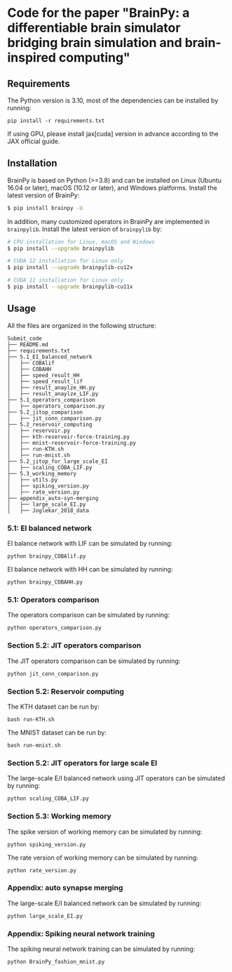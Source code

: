 # Code for the paper "BrainPy: a differentiable brain simulator bridging brain simulation and brain-inspired computing"

## Requirements
The Python version is 3.10, most of the dependencies can be installed by running:
```
pip install -r requirements.txt
```
If using GPU, please install jax[cuda] version in advance according to the JAX official guide.



## Installation

BrainPy is based on Python (>=3.8) and can be installed on Linux (Ubuntu 16.04 or later), macOS (10.12 or later), and Windows platforms. Install the latest version of BrainPy:

```bash
$ pip install brainpy -U
```

In addition, many customized operators in BrainPy are implemented in ``brainpylib``.
Install the latest version of `brainpylib` by:

```bash
# CPU installation for Linux, macOS and Windows
$ pip install --upgrade brainpylib
```

```bash
# CUDA 12 installation for Linux only
$ pip install --upgrade brainpylib-cu12x
```

```bash
# CUDA 11 installation for Linux only
$ pip install --upgrade brainpylib-cu11x
```




## Usage
All the files are organized in the following structure:
```
Submit_code
├── README.md
├── requirements.txt
├── 5.1_EI_balanced_network
│   ├── COBAlif
│   ├── COBAHH
│   ├── speed_result_HH
│   ├── speed_result_lif
│   ├── result_anaylze_HH.py
│   ├── result_anaylze_LIF.py
├── 5.1_operators_comparison
│   ├── operators_comparison.py
├── 5.2_jitop_comparison
│   ├── jit_conn_comparison.py
├── 5.2_reservoir_computing
│   ├── reservoir.py
│   ├── kth-reservoir-force-training.py
│   ├── mnist-reservoir-force-training.py
│   ├── run-KTH.sh
│   ├── run-mnist.sh
├── 5.2_jitop_for_large_scale_EI
│   ├── scaling_COBA_LIF.py
├── 5.3_working_memory
│   ├── utils.py
│   ├── spiking_version.py
│   ├── rate_version.py
├── appendix_auto-syn-merging
│   ├── large_scale_EI.py
│   ├── Joglekar_2018_data
```

### 5.1: EI balanced network
EI balance network with LIF can be simulated by running:
```
python brainpy_COBAlif.py
```
EI balance network with HH can be simulated by running:
```
python brainpy_COBAHH.py
```

### 5.1: Operators comparison
The operators comparison can be simulated by running:
```
python operators_comparison.py
```

### Section 5.2: JIT operators comparison
The JIT operators comparison can be simulated by running:
```
python jit_conn_comparison.py
```

### Section 5.2: Reservoir computing
The KTH dataset can be run by:
```
bash run-KTH.sh
```

The MNIST dataset can be run by:
```
bash run-mnist.sh
```

### Section 5.2: JIT operators for large scale EI
The large-scale E/I balanced network using JIT operators can be simulated by running:
```
python scaling_COBA_LIF.py
```

### Section 5.3: Working memory
The spike version of working memory can be simulated by running:
```
python spiking_version.py
```
The rate version of working memory can be simulated by running:
```
python rate_version.py
```

### Appendix: auto synapse merging
The large-scale E/I balanced network can be simulated by running:
```
python large_scale_EI.py
```

### Appendix: Spiking neural network training
The spiking neural network training can be simulated by running:
```
python BrainPy_fashion_mnist.py
```